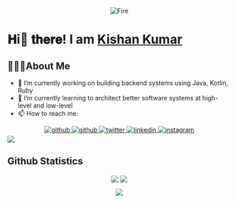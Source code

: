 <p align=center>
  <img border-radius=50% src="https://github.com/kineticdud/kineticdud.github.io/blob/92af362a7e33a872fed52a617bb92b78b05f75f7/assets/fire.gif" alt="Fire" />
</p>

# 𝐇i👋 𝐭𝐡𝐞𝐫𝐞! I am [Kishan Kumar](https://drive.google.com/file/d/11I7mMLqbEQ99LODX3YIa_wcpv3zXiWao/view?usp=sharing)


## 🙋🏽‍♂️About Me
- 🔭 I’m currently working on building backend systems using Java, Kotlin, Ruby
- 🌱 I’m currently learning to architect better software systems at high-level and low-level
- 📫 How to reach me:
<!-- - 💬 Nudge me if you want to talk about programming, travelling, music, memes, games -->
  
<div align="center">
<a href="mailto:iamkkumar99@gmail.com" target="_blank">
<img src=https://img.shields.io/badge/Gmail-D14836?style=for-the-badge&logo=gmail&logoColor=white alt=github style="margin-bottom: 5px;" />
</a>
<a href="https://github.com/kineticdud" target="_blank">
<img src=https://img.shields.io/badge/github-%2324292e.svg?&style=for-the-badge&logo=github&logoColor=white alt=github style="margin-bottom: 5px;" />
</a>
<a href="https://twitter.com/kineticdud" target="_blank">
<img src=https://img.shields.io/badge/twitter-%2300acee.svg?&style=for-the-badge&logo=twitter&logoColor=white alt=twitter style="margin-bottom: 5px;" />
</a>
<a href="https://www.linkedin.com/in/kishan-kumar-bb7124147/" target="_blank">
<img src=https://img.shields.io/badge/linkedin-%231E77B5.svg?&style=for-the-badge&logo=linkedin&logoColor=white alt=linkedin style="margin-bottom: 5px;" />
</a>
<a href="https://instagram.com/iamkkumar" target="_blank">
<img src=https://img.shields.io/badge/Instagram-E4405F?style=for-the-badge&logo=instagram&logoColor=white alt=instagram style="margin-bottom: 5px;" />
</a>  
</div> 

<a href="https://github.com/kineticdud">
    <img src="https://komarev.com/ghpvc/?username=kineticdud">
</a>

<!-- 
## Skills
<table>
  <tr>
    <div align="center" margin="50px">  
      <img style="margin: 10px" src="https://github.com/kineticdud/kineticdud.github.io/blob/main/assets/C%2B%2B.png" alt="C++" height="50" />  
      <img style="margin: 10px" src="https://github.com/kineticdud/kineticdud.github.io/blob/main/assets/Python.png" alt="python" height="50" />  
      <img style="margin: 10px" src="https://github.com/kineticdud/kineticdud.github.io/blob/main/assets/React.png" alt="react" height="50" /> 
      <img style="margin: 10px" src="https://github.com/kineticdud/kineticdud.github.io/blob/main/assets/sql-server.png" alt="sql" height="50" />  
      <img style="margin: 10px" src="https://github.com/kineticdud/kineticdud.github.io/blob/main/assets/HTML5.png" alt="html" height="50" />  
      <img style="margin: 10px" src="https://github.com/kineticdud/kineticdud.github.io/blob/main/assets/CSS3.png" alt="css" height="50" />  
      <img style="margin: 10px" src="https://github.com/kineticdud/kineticdud.github.io/blob/main/assets/Docker.png" alt="docker" height="50" />  
      <img style="margin: 10px" src="https://github.com/kineticdud/kineticdud.github.io/blob/main/assets/Ubuntu.png" alt="Linux" height="50" />  
      <img style="margin: 10px" src="https://github.com/kineticdud/kineticdud.github.io/blob/main/assets/Git.png" alt="Git" height="50" />  
      <img style="margin: 10px" src="https://github.com/kineticdud/kineticdud.github.io/blob/main/assets/Bash.png" alt="Bash" height="50" />  
    </div>
  </tr>
</table>    
-->

## Github Statistics
<p align=center>
  <div align=center>
    <img max-width="40%" align="center" src="https://github-readme-streak-stats.herokuapp.com/?user=kineticdud&hide_border=true&date_format=M%20j%5B%2C%20Y%5D">
    <img max-width="40%" align="center" src="https://github-readme-stats-kineticduds-projects.vercel.app/api?username=kineticdud&bg_color=30,e96443,904e95&title_color=fff&text_color=fff">
  </div>
</p>
<p align=center width="100%">
  <img align="center" src="https://github-readme-stats-kineticduds-projects.vercel.app/api/top-langs/?username=kineticdud&layout=pie&hide_border=true" />
</p>
